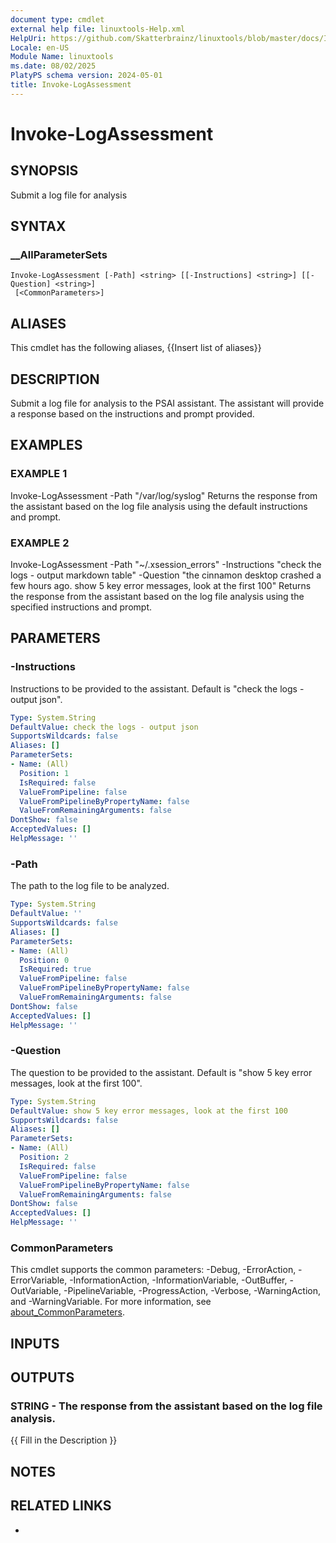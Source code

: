 ```yaml
---
document type: cmdlet
external help file: linuxtools-Help.xml
HelpUri: https://github.com/Skatterbrainz/linuxtools/blob/master/docs/Invoke-LogAssessment.md
Locale: en-US
Module Name: linuxtools
ms.date: 08/02/2025
PlatyPS schema version: 2024-05-01
title: Invoke-LogAssessment
---
```


# Invoke-LogAssessment

## SYNOPSIS

Submit a log file for analysis

## SYNTAX

### __AllParameterSets

```
Invoke-LogAssessment [-Path] <string> [[-Instructions] <string>] [[-Question] <string>]
 [<CommonParameters>]
```

## ALIASES

This cmdlet has the following aliases,
  {{Insert list of aliases}}

## DESCRIPTION

Submit a log file for analysis to the PSAI assistant.
The assistant will provide a response based on the instructions and prompt provided.

## EXAMPLES

### EXAMPLE 1

Invoke-LogAssessment -Path "/var/log/syslog"
Returns the response from the assistant based on the log file analysis using the default instructions and prompt.

### EXAMPLE 2

Invoke-LogAssessment -Path "~/.xsession_errors" -Instructions "check the logs - output markdown table" -Question "the cinnamon desktop crashed a few hours ago. show 5 key error messages, look at the first 100"
Returns the response from the assistant based on the log file analysis using the specified instructions and prompt.

## PARAMETERS

### -Instructions

Instructions to be provided to the assistant.
Default is "check the logs - output json".

```yaml
Type: System.String
DefaultValue: check the logs - output json
SupportsWildcards: false
Aliases: []
ParameterSets:
- Name: (All)
  Position: 1
  IsRequired: false
  ValueFromPipeline: false
  ValueFromPipelineByPropertyName: false
  ValueFromRemainingArguments: false
DontShow: false
AcceptedValues: []
HelpMessage: ''
```

### -Path

The path to the log file to be analyzed.

```yaml
Type: System.String
DefaultValue: ''
SupportsWildcards: false
Aliases: []
ParameterSets:
- Name: (All)
  Position: 0
  IsRequired: true
  ValueFromPipeline: false
  ValueFromPipelineByPropertyName: false
  ValueFromRemainingArguments: false
DontShow: false
AcceptedValues: []
HelpMessage: ''
```

### -Question

The question to be provided to the assistant.
Default is "show 5 key error messages, look at the first 100".

```yaml
Type: System.String
DefaultValue: show 5 key error messages, look at the first 100
SupportsWildcards: false
Aliases: []
ParameterSets:
- Name: (All)
  Position: 2
  IsRequired: false
  ValueFromPipeline: false
  ValueFromPipelineByPropertyName: false
  ValueFromRemainingArguments: false
DontShow: false
AcceptedValues: []
HelpMessage: ''
```

### CommonParameters

This cmdlet supports the common parameters: -Debug, -ErrorAction, -ErrorVariable,
-InformationAction, -InformationVariable, -OutBuffer, -OutVariable, -PipelineVariable,
-ProgressAction, -Verbose, -WarningAction, and -WarningVariable. For more information, see
[about_CommonParameters](https://go.microsoft.com/fwlink/?LinkID=113216).

## INPUTS

## OUTPUTS

### STRING - The response from the assistant based on the log file analysis.

{{ Fill in the Description }}

## NOTES

## RELATED LINKS

- [](https://github.com/Skatterbrainz/linuxtools/blob/master/docs/Invoke-LogAssessment.md)
